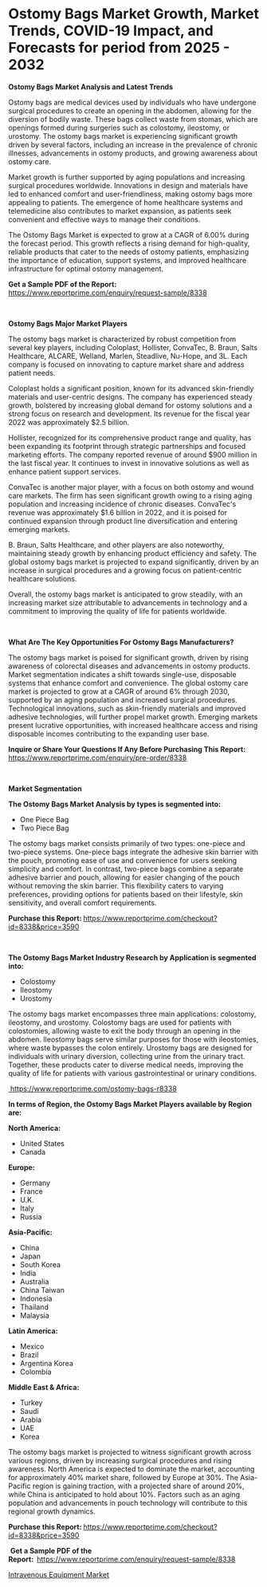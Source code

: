 <p><h1>Ostomy Bags Market Growth, Market Trends, COVID-19 Impact, and Forecasts for period from 2025 - 2032</h1></p><p><strong>Ostomy Bags Market Analysis and Latest Trends</strong></p>
<p><p>Ostomy bags are medical devices used by individuals who have undergone surgical procedures to create an opening in the abdomen, allowing for the diversion of bodily waste. These bags collect waste from stomas, which are openings formed during surgeries such as colostomy, ileostomy, or urostomy. The ostomy bags market is experiencing significant growth driven by several factors, including an increase in the prevalence of chronic illnesses, advancements in ostomy products, and growing awareness about ostomy care.</p><p>Market growth is further supported by aging populations and increasing surgical procedures worldwide. Innovations in design and materials have led to enhanced comfort and user-friendliness, making ostomy bags more appealing to patients. The emergence of home healthcare systems and telemedicine also contributes to market expansion, as patients seek convenient and effective ways to manage their conditions.</p><p>The Ostomy Bags Market is expected to grow at a CAGR of 6.00% during the forecast period. This growth reflects a rising demand for high-quality, reliable products that cater to the needs of ostomy patients, emphasizing the importance of education, support systems, and improved healthcare infrastructure for optimal ostomy management.</p></p>
<p><strong>Get a Sample PDF of the Report:&nbsp;</strong> <a href="https://www.reportprime.com/enquiry/request-sample/8338?utm_campaign=2481&utm_medium=2&utm_source=Github&utm_content=ia&utm_term=19032025&utm_id=ostomy-bags">https://www.reportprime.com/enquiry/request-sample/8338</a></p>
<p>&nbsp;</p>
<p><strong>Ostomy Bags Major Market Players</strong></p>
<p><p>The ostomy bags market is characterized by robust competition from several key players, including Coloplast, Hollister, ConvaTec, B. Braun, Salts Healthcare, ALCARE, Welland, Marlen, Steadlive, Nu-Hope, and 3L. Each company is focused on innovating to capture market share and address patient needs.</p><p>Coloplast holds a significant position, known for its advanced skin-friendly materials and user-centric designs. The company has experienced steady growth, bolstered by increasing global demand for ostomy solutions and a strong focus on research and development. Its revenue for the fiscal year 2022 was approximately $2.5 billion.</p><p>Hollister, recognized for its comprehensive product range and quality, has been expanding its footprint through strategic partnerships and focused marketing efforts. The company reported revenue of around $900 million in the last fiscal year. It continues to invest in innovative solutions as well as enhance patient support services.</p><p>ConvaTec is another major player, with a focus on both ostomy and wound care markets. The firm has seen significant growth owing to a rising aging population and increasing incidence of chronic diseases. ConvaTec's revenue was approximately $1.6 billion in 2022, and it is poised for continued expansion through product line diversification and entering emerging markets.</p><p>B. Braun, Salts Healthcare, and other players are also noteworthy, maintaining steady growth by enhancing product efficiency and safety. The global ostomy bags market is projected to expand significantly, driven by an increase in surgical procedures and a growing focus on patient-centric healthcare solutions.</p><p>Overall, the ostomy bags market is anticipated to grow steadily, with an increasing market size attributable to advancements in technology and a commitment to improving the quality of life for patients worldwide.</p></p>
<p>&nbsp;</p>
<p><strong>What Are The Key Opportunities For Ostomy Bags Manufacturers?</strong></p>
<p><p>The ostomy bags market is poised for significant growth, driven by rising awareness of colorectal diseases and advancements in ostomy products. Market segmentation indicates a shift towards single-use, disposable systems that enhance comfort and convenience. The global ostomy care market is projected to grow at a CAGR of around 6% through 2030, supported by an aging population and increased surgical procedures. Technological innovations, such as skin-friendly materials and improved adhesive technologies, will further propel market growth. Emerging markets present lucrative opportunities, with increased healthcare access and rising disposable incomes contributing to the expanding user base.</p></p>
<p><strong>Inquire or Share Your Questions If Any Before Purchasing This Report:</strong> <a href="https://www.reportprime.com/enquiry/pre-order/8338?utm_campaign=2481&utm_medium=2&utm_source=Github&utm_content=ia&utm_term=19032025&utm_id=ostomy-bags">https://www.reportprime.com/enquiry/pre-order/8338</a></p>
<p>&nbsp;</p>
<p><strong>Market Segmentation</strong></p>
<p><strong>The Ostomy Bags Market Analysis by types is segmented into:</strong></p>
<p><ul><li>One Piece Bag</li><li>Two Piece Bag</li></ul></p>
<p><p>The ostomy bags market consists primarily of two types: one-piece and two-piece systems. One-piece bags integrate the adhesive skin barrier with the pouch, promoting ease of use and convenience for users seeking simplicity and comfort. In contrast, two-piece bags combine a separate adhesive barrier and pouch, allowing for easier changing of the pouch without removing the skin barrier. This flexibility caters to varying preferences, providing options for patients based on their lifestyle, skin sensitivity, and overall comfort requirements.</p></p>
<p><strong>Purchase this Report:&nbsp;</strong><a href="https://www.reportprime.com/checkout?id=8338&price=3590&utm_campaign=2481&utm_medium=2&utm_source=Github&utm_content=ia&utm_term=19032025&utm_id=ostomy-bags">https://www.reportprime.com/checkout?id=8338&price=3590</a></p>
<p>&nbsp;</p>
<p><strong>The Ostomy Bags Market Industry Research by Application is segmented into:</strong></p>
<p><ul><li>Colostomy</li><li>Ileostomy</li><li>Urostomy</li></ul></p>
<p><p>The ostomy bags market encompasses three main applications: colostomy, ileostomy, and urostomy. Colostomy bags are used for patients with colostomies, allowing waste to exit the body through an opening in the abdomen. Ileostomy bags serve similar purposes for those with ileostomies, where waste bypasses the colon entirely. Urostomy bags are designed for individuals with urinary diversion, collecting urine from the urinary tract. Together, these products cater to diverse medical needs, improving the quality of life for patients with various gastrointestinal or urinary conditions.</p></p>
<p><a href="https://www.reportprime.com/ostomy-bags-r8338?utm_campaign=2481&utm_medium=2&utm_source=Github&utm_content=ia&utm_term=19032025&utm_id=ostomy-bags">&nbsp;https://www.reportprime.com/ostomy-bags-r8338</a></p>
<p><strong>In terms of Region, the Ostomy Bags Market Players available by Region are:</strong></p>
<p>
    <p> <strong> North America: </strong>
        <ul>
            <li>United States</li>
            <li>Canada</li>
        </ul>
        </p> 
    <p> <strong> Europe: </strong>
        <ul>
            <li>Germany</li>
            <li>France</li>
            <li>U.K.</li>
            <li>Italy</li>
            <li>Russia</li>
        </ul>
        </p> 
    <p> <strong> Asia-Pacific: </strong>
        <ul>
            <li>China</li>
            <li>Japan</li>
            <li>South Korea</li>
            <li>India</li>
            <li>Australia</li>
            <li>China Taiwan</li>
            <li>Indonesia</li>
            <li>Thailand</li>
            <li>Malaysia</li>
        </ul>
        </p> 
    <p> <strong> Latin America: </strong>
        <ul>
            <li>Mexico</li>
            <li>Brazil</li>
            <li>Argentina Korea</li>
            <li>Colombia</li>
        </ul>
        </p> 
    <p> <strong> Middle East & Africa: </strong>
        <ul>
            <li>Turkey</li>
            <li>Saudi</li>
            <li>Arabia</li>
            <li>UAE</li>
            <li>Korea</li>
        </ul>
    </p>
    </p>
<p><p>The ostomy bags market is projected to witness significant growth across various regions, driven by increasing surgical procedures and rising awareness. North America is expected to dominate the market, accounting for approximately 40% market share, followed by Europe at 30%. The Asia-Pacific region is gaining traction, with a projected share of around 20%, while China is anticipated to hold about 10%. Factors such as an aging population and advancements in pouch technology will contribute to this regional growth dynamics.</p></p>
<p><strong>Purchase this Report: </strong><a href="https://www.reportprime.com/checkout?id=8338&price=3590&utm_campaign=2481&utm_medium=2&utm_source=Github&utm_content=ia&utm_term=19032025&utm_id=ostomy-bags">https://www.reportprime.com/checkout?id=8338&price=3590</a></p>
<p>&nbsp;<strong>Get a Sample PDF of the Report:&nbsp;&nbsp;</strong><a href="https://www.reportprime.com/enquiry/request-sample/8338?utm_campaign=2481&utm_medium=2&utm_source=Github&utm_content=ia&utm_term=19032025&utm_id=ostomy-bags">https://www.reportprime.com/enquiry/request-sample/8338</a></p>
<p><strong></strong></p>
<p><p><a href="https://github.com/puttslukis59/Market-Research-Report-List-1/blob/main/intravenous-equipment-market.md?utm_campaign=2481&utm_medium=2&utm_source=Github&utm_content=ia&utm_term=19032025&utm_id=ostomy-bags">Intravenous Equipment Market</a></p></p>